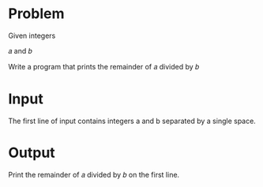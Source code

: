 # Problem

Given integers 

𝑎 and 𝑏

Write a program that prints the remainder of 
𝑎 divided by 𝑏


# Input
The first line of input contains integers 
a and 
b separated by a single space.

# Output
Print the remainder of 
𝑎 divided by 𝑏
on the first line.
